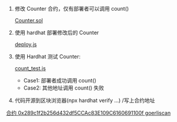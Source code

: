 1. 修改 Counter 合约，仅有部署者可以调用 count()

   [Counter.sol](./Counter.sol)

2. 使用 hardhat 部署修改后的 Counter

   [deploy.js](script/deploy.js)

3. 使用 Hardhat 测试 Counter:

   [count_test.js](test/count_test.js)

   - Case1: 部署者成功调用 count()
   - Case2: 其他地址调用 count() 失败

4. 代码开源到区块浏览器(npx hardhat verify ...) /写上合约地址

[合约 0x289c1f2b256d432df5CCAc83E109C6160691100f goerliscan](https://goerli.etherscan.io/address/0x289c1f2b256d432df5CCAc83E109C6160691100f)
